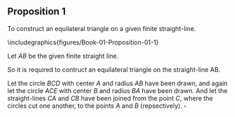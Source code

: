 ## Proposition 1

To construct an equilateral triangle on a given finite straight-line.

\includegraphics{figures/Book-01-Proposition-01-1}

Let $AB$ be the given finite straight line.

So it is required to contruct an equilateral triangle on the straight-line AB.

Let the circle $BCD$ with center $A$ and radius $AB$ have been drawn, and again let the circle $ACE$ with center $B$ and radius $BA$ have been drawn.  And let the straight-lines $CA$ and $CB$ have been joined from the point $C$, where the circles cut one another, to the points $A$ and $B$ (repsectively). $\square$

